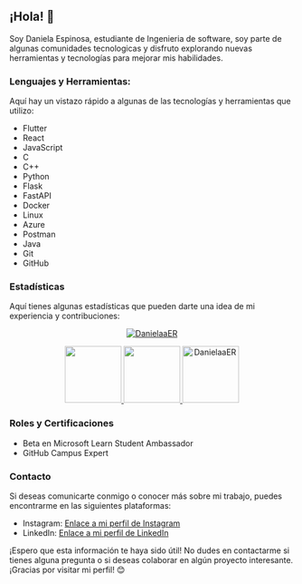 ## ¡Hola! 👋 

Soy Daniela Espinosa, estudiante de Ingenieria de software, soy parte de algunas comunidades tecnologicas y disfruto explorando nuevas herramientas y tecnologías para mejorar mis habilidades.

### Lenguajes y Herramientas:

Aquí hay un vistazo rápido a algunas de las tecnologías y herramientas que utilizo:

- Flutter
- React
- JavaScript
- C
- C++
- Python
- Flask
- FastAPI
- Docker
- Linux
- Azure
- Postman
- Java
- Git
- GitHub

### Estadísticas

Aquí tienes algunas estadísticas que pueden darte una idea de mi experiencia y contribuciones:

<p align="center"> <a href="https://github.com/DanielaaER/"><img src="https://github-profile-trophy.vercel.app/?username=leo-oh&theme=discord&column=-1" alt="DanielaaER"/></a> </p>

<div align="center">
<a href="https://github.com/DanielaaER">
    <img height="100em" src="https://github-readme-stats.vercel.app/api?username=DanielaaER&count_private=false&include_all_commits=true&show_icons=true&theme=tokyonight&hide_border=false&show_owner=true"/>
    <img height="100em" src="https://github-readme-stats.vercel.app/api/top-langs/?username=DanielaaER&theme=tokyonight&hide_border=false&&layout=compact"/>
    <img height="100em" src="https://github-readme-streak-stats.herokuapp.com/?user=DanielaaER&theme=tokyonight&hide_border=false&&layout=compact" alt="DanielaaER"/>
  </a>  
</div>

### Roles y Certificaciones

- Beta en Microsoft Learn Student Ambassador
- GitHub Campus Expert

### Contacto

Si deseas comunicarte conmigo o conocer más sobre mi trabajo, puedes encontrarme en las siguientes plataformas:

- Instagram: [Enlace a mi perfil de Instagram](https://www.instagram.com/danielaa_er/)
- LinkedIn: [Enlace a mi perfil de LinkedIn]([https://www.linkedin.com/in/tu_perfil](https://www.linkedin.com/in/danielaaer/))

¡Espero que esta información te haya sido útil! No dudes en contactarme si tienes alguna pregunta o si deseas colaborar en algún proyecto interesante. ¡Gracias por visitar mi perfil! 😊
